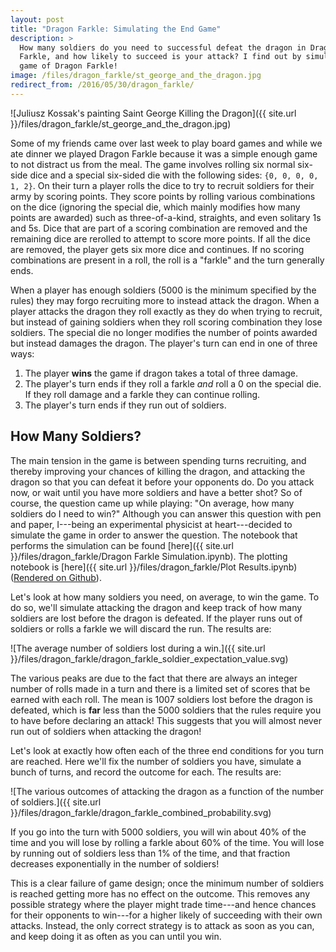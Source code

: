 ```yaml
---
layout: post
title: "Dragon Farkle: Simulating the End Game"
description: >
  How many soldiers do you need to successful defeat the dragon in Dragon
  Farkle, and how likely to succeed is your attack? I find out by simulating a
  game of Dragon Farkle!
image: /files/dragon_farkle/st_george_and_the_dragon.jpg
redirect_from: /2016/05/30/dragon_farkle/
---
```


![Juliusz Kossak's painting Saint George Killing the Dragon]({{ site.url
}}/files/dragon_farkle/st_george_and_the_dragon.jpg)

Some of my friends came over last week to play board games and while we ate
dinner we played Dragon Farkle because it was a simple enough game to not
distract us from the meal. The game involves rolling six normal six-side dice
and a special six-sided die with the following sides: `{0, 0, 0, 0, 1, 2}`. On
their turn a player rolls the dice to try to recruit soldiers for their army
by scoring points. They score points by rolling various combinations on the
dice (ignoring the special die, which mainly modifies how many points are
awarded) such as three-of-a-kind, straights, and even solitary 1s and 5s. Dice
that are part of a scoring combination are removed and the remaining dice are
rerolled to attempt to score more points. If all the dice are removed, the
player gets six more dice and continues. If no scoring combinations are
present in a roll, the roll is a "farkle" and the turn generally ends.

When a player has enough soldiers (5000 is the minimum specified by the rules)
they may forgo recruiting more to instead attack the dragon. When a player
attacks the dragon they roll exactly as they do when trying to recruit, but
instead of gaining soldiers when they roll scoring combination they lose
soldiers. The special die no longer modifies the number of points awarded but
instead damages the dragon. The player's turn can end in one of three ways:

1. The player **wins** the game if dragon takes a total of three damage.
2. The player's turn ends if they roll a farkle *and* roll a 0 on the special
   die. If they roll damage and a farkle they can continue rolling.
3. The player's turn ends if they run out of soldiers.

## How Many Soldiers?

The main tension in the game is between spending turns recruiting, and thereby
improving your chances of killing the dragon, and attacking the dragon so that
you can defeat it before your opponents do. Do you attack now, or wait until
you have more soldiers and have a better shot? So of course, the question came
up while playing: "On average, how many soldiers do I need to win?" Although
you can answer this question with pen and paper, I---being an experimental
physicist at heart---decided to simulate the game in order to answer the
question. The notebook that performs the simulation can be found [here]({{
site.url }}/files/dragon_farkle/Dragon Farkle Simulation.ipynb). The plotting
notebook is [here]({{ site.url }}/files/dragon_farkle/Plot Results.ipynb)
([Rendered on
Github](https://github.com/agude/agude.github.io/blob/master/files/dragon_farkle/Plot%20Results.ipynb)).

Let's look at how many soldiers you need, on average, to win the game.
To do so, we'll simulate attacking the dragon and keep track of how many
soldiers are lost before the dragon is defeated. If the player runs out of
soldiers or rolls a farkle we will discard the run. The results are:

![The average number of soldiers lost during a win.]({{ site.url
}}/files/dragon_farkle/dragon_farkle_soldier_expectation_value.svg)

The various peaks are due to the fact that there are always an integer number
of rolls made in a turn and there is a limited set of scores that be earned
with each roll. The mean is 1007 soldiers lost before the dragon is defeated,
which is **far** less than the 5000 soldiers that the rules require you to
have before declaring an attack! This suggests that you will almost never run
out of soldiers when attacking the dragon!

Let's look at exactly how often each of the three end conditions for you turn
are reached. Here we'll fix the number of soldiers you have, simulate a bunch
of turns, and record the outcome for each. The results are:

![The various outcomes of attacking the dragon as a function of the number of
soldiers.]({{ site.url
}}/files/dragon_farkle/dragon_farkle_combined_probability.svg)

If you go into the turn with 5000 soldiers, you will win about 40% of the time
and you will lose by rolling a farkle about 60% of the time. You will lose by
running out of soldiers less than 1% of the time, and that fraction decreases
exponentially in the number of soldiers!

This is a clear failure of game design; once the minimum number of soldiers is
reached getting more has no effect on the outcome. This removes any possible
strategy where the player might trade time---and hence chances for their
opponents to win---for a higher likely of succeeding with their own attacks.
Instead, the only correct strategy is to attack as soon as you can, and keep
doing it as often as you can until you win.
